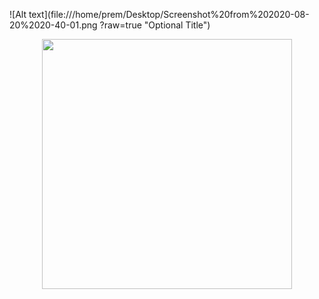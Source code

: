 ![Alt text](file:///home/prem/Desktop/Screenshot%20from%202020-08-20%2020-40-01.png
?raw=true "Optional Title")

<div align="center">
    <img src="file:///home/prem/Desktop/Screenshot%20from%202020-08-20%2020-40-01.png" width="400px"</img> 
</div>